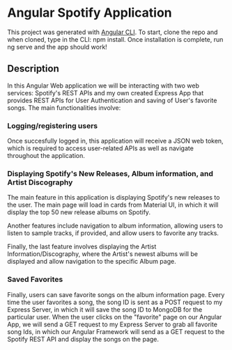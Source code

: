 # Angular Spotify Application

This project was generated with [Angular CLI](https://github.com/angular/angular-cli). To start, clone the repo and when cloned, type in the CLI: npm install. Once installation is complete, run ng serve and the app should work!

## Description
In this Angular Web application we will be interacting with two web services: Spotify's REST APIs and my own created Express App that provides REST APIs for User Authentication and saving of User's favorite songs. The main functionalities involve:

### Logging/registering users 

Once succesfully logged in, this application will receive a JSON web token, which is required to access user-related APIs as well as navigate throughout the application.

### Displaying Spotify's New Releases, Album information, and Artist Discography

The main feature in this application is displaying Spotify's new releases to the user. The main page will load in cards from Material UI, in which it will display the top 50 new release albums on Spotify.

Another features include navigation to album information, allowing users to listen to sample tracks, if provided, and allow users to favorite any tracks.

Finally, the last feature involves displaying the Artist Information/Discography, where the Artist's newest albums will be displayed and allow navigation to the specific Album page.

### Saved Favorites

Finally, users can save favorite songs on the album information page. Every time the user favorites a song, the song ID is sent as a POST request to my Express Server, in which it will save the song ID to MongoDB for the particular user. When the user clicks on the "favorite" page on our Angular App, we will send a GET request to my Express Server to grab all favorite song Ids, in which our Angular Framework will send as a GET request to the Spotify REST API and display the songs on the page. 

